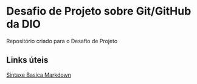 # Desafio de Projeto sobre Git/GitHub da DIO
Repositório criado para o Desafio de Projeto

## Links úteis
[Sintaxe Basica Markdown](https://www.markdownguide.org/basic-syntax/)
